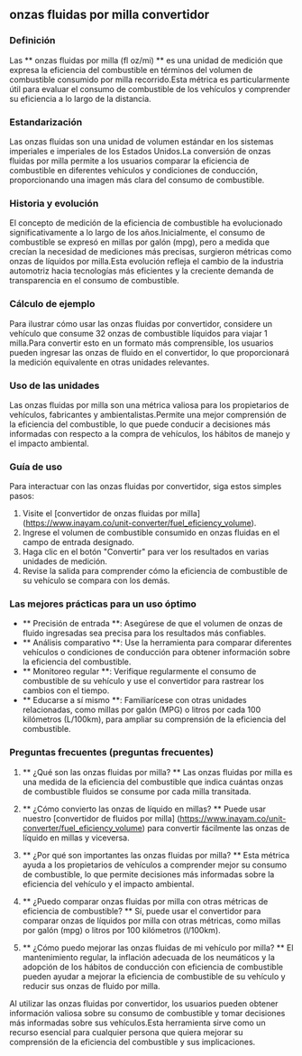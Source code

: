 ## onzas fluidas por milla convertidor

### Definición
Las ** onzas fluidas por milla (fl oz/mi) ** es una unidad de medición que expresa la eficiencia del combustible en términos del volumen de combustible consumido por milla recorrido.Esta métrica es particularmente útil para evaluar el consumo de combustible de los vehículos y comprender su eficiencia a lo largo de la distancia.

### Estandarización
Las onzas fluidas son una unidad de volumen estándar en los sistemas imperiales e imperiales de los Estados Unidos.La conversión de onzas fluidas por milla permite a los usuarios comparar la eficiencia de combustible en diferentes vehículos y condiciones de conducción, proporcionando una imagen más clara del consumo de combustible.

### Historia y evolución
El concepto de medición de la eficiencia de combustible ha evolucionado significativamente a lo largo de los años.Inicialmente, el consumo de combustible se expresó en millas por galón (mpg), pero a medida que crecían la necesidad de mediciones más precisas, surgieron métricas como onzas de líquidos por milla.Esta evolución refleja el cambio de la industria automotriz hacia tecnologías más eficientes y la creciente demanda de transparencia en el consumo de combustible.

### Cálculo de ejemplo
Para ilustrar cómo usar las onzas fluidas por convertidor, considere un vehículo que consume 32 onzas de combustible líquidos para viajar 1 milla.Para convertir esto en un formato más comprensible, los usuarios pueden ingresar las onzas de fluido en el convertidor, lo que proporcionará la medición equivalente en otras unidades relevantes.

### Uso de las unidades
Las onzas fluidas por milla son una métrica valiosa para los propietarios de vehículos, fabricantes y ambientalistas.Permite una mejor comprensión de la eficiencia del combustible, lo que puede conducir a decisiones más informadas con respecto a la compra de vehículos, los hábitos de manejo y el impacto ambiental.

### Guía de uso
Para interactuar con las onzas fluidas por convertidor, siga estos simples pasos:
1. Visite el [convertidor de onzas fluidas por milla] (https://www.inayam.co/unit-converter/fuel_eficiency_volume).
2. Ingrese el volumen de combustible consumido en onzas fluidas en el campo de entrada designado.
3. Haga clic en el botón "Convertir" para ver los resultados en varias unidades de medición.
4. Revise la salida para comprender cómo la eficiencia de combustible de su vehículo se compara con los demás.

### Las mejores prácticas para un uso óptimo
- ** Precisión de entrada **: Asegúrese de que el volumen de onzas de fluido ingresadas sea precisa para los resultados más confiables.
- ** Análisis comparativo **: Use la herramienta para comparar diferentes vehículos o condiciones de conducción para obtener información sobre la eficiencia del combustible.
- ** Monitoreo regular **: Verifique regularmente el consumo de combustible de su vehículo y use el convertidor para rastrear los cambios con el tiempo.
- ** Educarse a sí mismo **: Familiarícese con otras unidades relacionadas, como millas por galón (MPG) o litros por cada 100 kilómetros (L/100km), para ampliar su comprensión de la eficiencia del combustible.

### Preguntas frecuentes (preguntas frecuentes)

1. ** ¿Qué son las onzas fluidas por milla? **
Las onzas fluidas por milla es una medida de la eficiencia del combustible que indica cuántas onzas de combustible fluidos se consume por cada milla transitada.

2. ** ¿Cómo convierto las onzas de líquido en millas? **
Puede usar nuestro [convertidor de fluidos por milla] (https://www.inayam.co/unit-converter/fuel_eficiency_volume) para convertir fácilmente las onzas de líquido en millas y viceversa.

3. ** ¿Por qué son importantes las onzas fluidas por milla? **
Esta métrica ayuda a los propietarios de vehículos a comprender mejor su consumo de combustible, lo que permite decisiones más informadas sobre la eficiencia del vehículo y el impacto ambiental.

4. ** ¿Puedo comparar onzas fluidas por milla con otras métricas de eficiencia de combustible? **
Sí, puede usar el convertidor para comparar onzas de líquidos por milla con otras métricas, como millas por galón (mpg) o litros por 100 kilómetros (l/100km).

5. ** ¿Cómo puedo mejorar las onzas fluidas de mi vehículo por milla? **
El mantenimiento regular, la inflación adecuada de los neumáticos y la adopción de los hábitos de conducción con eficiencia de combustible pueden ayudar a mejorar la eficiencia de combustible de su vehículo y reducir sus onzas de fluido por milla.

Al utilizar las onzas fluidas por convertidor, los usuarios pueden obtener información valiosa sobre su consumo de combustible y tomar decisiones más informadas sobre sus vehículos.Esta herramienta sirve como un recurso esencial para cualquier persona que quiera mejorar su comprensión de la eficiencia del combustible y sus implicaciones.